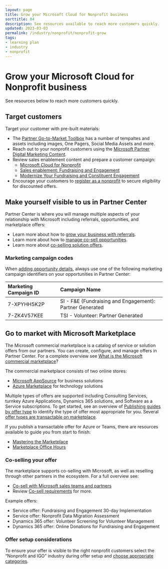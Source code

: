 ```yaml
---
layout: page
title: Grow your Microsoft Cloud for Nonprofit business
sorttitle: 04
description: See resources available to reach more customers quickly.
updated: 2023-03-03
permalink: /industry/nonprofit/nonprofit-grow
tags:
- learning plan
- industry
- nonprofit
---
```


# Grow your Microsoft Cloud for Nonprofit business
See resources below to reach more customers quickly.

## Target customers
Target your customer with pre-built materials:
 - The [Partner Go-to-Market Toolbox](https://ppt.msftgtmtoolbox.com/) has a number of tempaltes and assets including images, One Pagers, Social Media Assets and more.
 - Reach out to your nonprofit customers using the [Microsoft Partner Digital Marketing Content](https://dmc.partner.microsoft.com/dashboard).
 - Review sales enablement content and prepare a customer campaign:
   - [Microsoft Cloud for Nonprofit](https://partner.microsoft.com/en-us/asset/collection/cloud-for-nonprofit)
   - [Sales enablement: Fundraising and Engagement](https://partner.microsoft.com/en-us/asset/collection/fundraising-and-engagement-sales-enablement)
   - [Modernize Your Fundraising and Constituent Engagement](https://partner.microsoft.com/en-us/asset/collection/intelligent-constituent-engagement-and-fundraising-for-nonprofits)
 - Encourage your customers to [register as a nonprofit](https://nonprofit.microsoft.com/en-us/getting-started) to secure eligibility for discounted offers.

## Make yourself visible to us in Partner Center
Partner Center is where you will manage multiple aspects of your relationship with Microsoft including referrals, opportunities, and marketplace offers:
 - Learn more about how to [grow your business with referrals](https://learn.microsoft.com/en-us/partner-center/referrals).
 - Learn more about how to [manage co-sell opportunities](https://learn.microsoft.com/en-us/partner-center/manage-co-sell-opportunities).
 - Learn more about [co-selling solution offers](https://learn.microsoft.com/en-us/partner-center/co-sell-overview).
 
### Marketing campaign codes
When [adding opportunity details](https://learn.microsoft.com/en-us/partner-center/manage-co-sell-opportunities#add-deal-details), always use one of the following marketing campaign identifiers on your opportunities in Partner Center:

Marketing Campaign ID | Campaign Name
:--|:---
7-XPYHH5K2P | SI - F&E (Fundraising and Engagement): Partner Generated
7-ZK4V57KEE | TSI - Volunteer: Partner Generated

## Go to market with Microsoft Marketplace
The Microsoft commercial marketplace is a catalog of service or solution offers from our partners. You can create, configure, and manage offers in Partner Center. For a complete overview see [What is the Microsoft commercial marketplace](https://learn.microsoft.com/en-us/azure/marketplace/overview)?

The commercial marketplace consists of two online stores:
 - [Microsoft AppSource](https://appsource.microsoft.com/) for business solutions
 - [Azure Marketplace](https://azuremarketplace.microsoft.com/) for technology solutions

Multiple types of offers are supported including Consulting Services, turnkey Azure Applications, Dynamics 365 solutions, and Software as a Service subscriptions. To get started, see an overview of [Publishing guides by offer type](https://learn.microsoft.com/en-us/azure/marketplace/publisher-guide-by-offer-type) to identify the type of offer most appropriate for you. Several [offer types are transactable on marketplace](https://learn.microsoft.com/en-us/azure/marketplace/marketplace-commercial-transaction-capabilities-and-considerations).

If you publish a transactable offer for Azure or Teams, there are resources available to guide you from start to finish:
 - [Mastering the Marketplace](https://microsoft.github.io/Mastering-the-Marketplace/)
 - [Marketplace Office Hours](https://microsoftcloudpartner.eventbuilder.com/MarketplaceOverviewandQAforPartners)

### Co-selling your offer
The marketplace supports co-selling with Microsoft, as well as reselling through other partners in the ecosystem. For a full overview see:
 - [Co-sell with Microsoft sales teams and partners](https://learn.microsoft.com/en-us/partner-center/co-sell-overview?context=%2Fazure%2Fmarketplace%2Fcontext%2Fcontext)
 - Review [Co-sell requirements](https://learn.microsoft.com/en-us/partner-center/co-sell-requirements?context=%2Fazure%2Fmarketplace%2Fcontext%2Fcontext) for more.

Example offers:
 - Service offer: Fundraising and Engagement 30-day Implementation
 - Service offer: Nonprofit Data Migration Assessment
 - Dynamics 365 offer: Volunteer Screening for Volunteer Management
 - Dynamics 365 offer: Online Donations for Fundraising and Engagement

### Offer setup considerations
To ensure your offer is visible to the right nonprofit customers select the “Nonprofit and IGO” industry during offer setup and [choose appropriate categories](https://learn.microsoft.com/en-us/azure/marketplace/marketplace-categories-industries).
